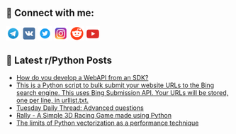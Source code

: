 ## 🔎 Connect with me:
[<img src="https://github.com/bullbesh/bullbesh/blob/main/images/Telegram.png" width="32" height="32" />](https://t.me/bullbesh)
[<img src="https://github.com/bullbesh/bullbesh/blob/main/images/VK.png" width="32" height="32" />](https://vk.com/bullbesh)
[<img src="https://github.com/bullbesh/bullbesh/blob/main/images/Twitter.png" width="32" height="32" />](https://twitter.com/bullbesh1)
[<img src="https://github.com/bullbesh/bullbesh/blob/main/images/Instagram.png" width="32" height="32" />](https://www.instagram.com/bullbesh)
[<img src="https://github.com/bullbesh/bullbesh/blob/main/images/Reddit.png" width="32" height="32" />](https://www.reddit.com/user/bullbesh)
[<img src="https://github.com/bullbesh/bullbesh/blob/main/images/YouTube.png" width="32" height="32" />](https://www.youtube.com/channel/UCtfjRs6uzgq5mfm8S06WTcg)

## 📕 Latest r/Python Posts
<!-- BLOG-POST-LIST:START -->
- [How do you develop a WebAPI from an SDK?](https://www.reddit.com/r/Python/comments/w8csr0/how_do_you_develop_a_webapi_from_an_sdk/)
- [This is a Python script to bulk submit your website URLs to the Bing search engine. This uses Bing Submission API. Your URLs will be stored, one per line, in urllist.txt.](https://www.reddit.com/r/Python/comments/w89eoi/this_is_a_python_script_to_bulk_submit_your/)
- [Tuesday Daily Thread: Advanced questions](https://www.reddit.com/r/Python/comments/w84e7p/tuesday_daily_thread_advanced_questions/)
- [Rally - A Simple 3D Racing Game made using Python](https://www.reddit.com/r/Python/comments/w7yx7b/rally_a_simple_3d_racing_game_made_using_python/)
- [The limits of Python vectorization as a performance technique](https://www.reddit.com/r/Python/comments/w7yvwy/the_limits_of_python_vectorization_as_a/)
<!-- BLOG-POST-LIST:END -->
